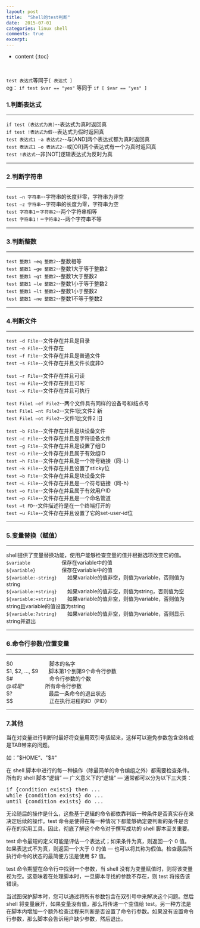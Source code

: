 ```yaml
---
layout: post
title:  "Shell的test判断"
date:  2015-07-01 
categories: linux shell
comments: true
excerpt:
---
```


* content
{:toc}

<br />

`test 表达式`等同于`[ 表达式 ]`  
eg： `if test $var == "yes"` 等同于  `if [ $var == "yes" ]`

### 1.判断表达式

---

`if test (表达式为真)`--表达式为真时返回真  
`if test !表达式为假`--表达式为假时返回真  
`test 表达式1 –a 表达式2`--与[AND]两个表达式都为真时返回真  
`test 表达式1 –o 表达式2`--或[OR]两个表达式有一个为真时返回真  
`test !表达式`--非[NOT]逻辑表达式为反时为真

---

### 2.判断字符串

---

`test –n 字符串`--字符串的长度非零，字符串为非空  
`test –z 字符串`--字符串的长度为零，字符串为空  
`test 字符串1＝字符串2`--两个字符串相等  
`test 字符串1！＝字符串2`--两个字符串不等  

---

### 3.判断整数  

---

`test 整数1 –eq 整数2`--整数相等  
`test 整数1 –ge 整数2`--整数1大于等于整数2  
`test 整数1 –gt 整数2`--整数1大于整数2  
`test 整数1 –le 整数2`--整数1小于等于整数2  
`test 整数1 –lt 整数2`--整数1小于整数2  
`test 整数1 –ne 整数2`--整数1不等于整数2  

---

### 4.判断文件  

---

`test –d File`--文件存在并且是目录  
`test –e File`--文件存在  
`test –f File`--文件存在并且是普通文件  
`test –s File`--文件存在并且文件长度非0  

`test –r File`--文件存在并且可读  
`test –w File`--文件存在并且可写  
`test –x File`--文件存在并且可执行  

`test File1 –ef File2`--两个文件具有同样的设备号和i结点号  
`test File1 –nt File2`--文件1比文件2 新  
`test File1 –ot File2`--文件1比文件2 旧  

`test –b File`--文件存在并且是块设备文件  
`test –c File`--文件存在并且是字符设备文件  
`test –g File`--文件存在并且是设置了组ID  
`test –G File`--文件存在并且属于有效组ID  
`test –h File`--文件存在并且是一个符号链接（同-L）  
`test –k File`--文件存在并且设置了sticky位  
`test –b File`--文件存在并且是块设备文件  
`test –L File`--文件存在并且是一个符号链接（同-h）  
`test –o File`--文件存在并且属于有效用户ID  
`test –p File`--文件存在并且是一个命名管道  
`test –t FD`--文件描述符是在一个终端打开的  
`test –u File`--文件存在并且设置了它的set-user-id位  


---

### 5.变量替换（赋值）

---

shell提供了变量替换功能，使用户能够检查变量的值并根据选项改变它的值。  
`$variable`　　　　　　保存在variable中的值  
`${variable}`　　　　　保存在variable中的值  
`${variable:-string}`　　如果variable的值非空，则值为variable，否则值为string  
`${variable:+string}`　　如果variable的值非空，则值为string，否则值为空  
`${variable:=string}`　　如果variable的值非空，则值为variable，否则值为string且variable的值设置为string  
`${variable:?string}`　　如果variable的值非空，则值为variable，否则显示string并退出  

---

### 6.命令行参数/位置变量

---

$0　　　　　　　脚本的名字  
$1, $2, ..., $9　　脚本第1个到第9个命令行参数  
$#　　　　　　　命令行参数的个数  
$@或是$*　　　　所有命令行参数  
$?　　　　　　　最后一条命令的退出状态  
$$　　　　　　　正在执行进程的ID（PID）  

---

### 7.其他

当在对变量进行判断时最好将变量用双引号括起来，这样可以避免参数包含空格或是TAB带来的问题。

如：”$HOME“、"$#"

在 shell 脚本中进行的每一种操作（除最简单的命令编组之外）都需要检查条件。所有的 shell 脚本“逻辑” — 广义意义下的“逻辑” — 通常都可以分为以下三大类：

<pre>
if {condition exists} then ...  
while {condition exists} do ...  
until {condition exists} do ...  
</pre>

无论随后的操作是什么，这些基于逻辑的命令都依靠判断一种条件是否真实存在来决定后续的操作。test 命令是使得在每一种情况下都能够确定要判断的条件是否存在的实用工具。因此，彻底了解这个命令对于撰写成功的 shell 脚本至关重要。  

test 命令最短的定义可能是评估一个表达式；如果条件为真，则返回一个 0 值。如果表达式不为真，则返回一个大于 0 的值 — 也可以将其称为假值。检查最后所执行命令的状态的最简便方法是使用 $? 值。  

test 命令期望在命令行中找到一个参数，当 shell 没有为变量赋值时，则将该变量视为空。这意味着在处理脚本时，一旦脚本寻找的参数不存在，则 test 将报告该错误。  

当试图保护脚本时，您可以通过将所有参数包含在双引号中来解决这个问题。然后 shell 将变量展开，如果变量没有值，那么将传递一个空值给 test。另一种方法是在脚本内增加一个额外检查过程来判断是否设置了命令行参数。如果没有设置命令行参数，那么脚本会告诉用户缺少参数，然后退出。  

